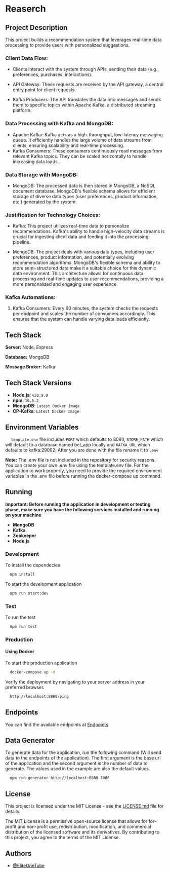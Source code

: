 
# Reaserch

## Project Description

This project builds a recommendation system that leverages real-time data processing to provide users with personalized suggestions.

### Client Data Flow:

- Clients interact with the system through APIs, sending their data (e.g., preferences, purchases, interactions).

- API Gateway: These requests are received by the API gateway, a central entry point for client requests.

- Kafka Producers: The API translates the data into messages and sends them to specific topics within Apache Kafka, a distributed streaming platform.

### Data Processing with Kafka and MongoDB:

- Apache Kafka: Kafka acts as a high-throughput, low-latency messaging queue. It efficiently handles the large volume of data streams from clients, ensuring scalability and real-time processing.
- Kafka Consumers: These consumers continuously read messages from relevant Kafka topics. They can be scaled horizontally to handle increasing data loads.

### Data Storage with MongoDB:

- MongoDB: The processed data is then stored in MongoDB, a NoSQL document database. MongoDB's flexible schema allows for efficient storage of diverse data types (user preferences, product information, etc.) generated by the system.

### Justification for Technology Choices:
- Kafka: This project utilizes real-time data to personalize recommendations. Kafka's ability to handle high-velocity data streams is crucial for ingesting client data and feeding it into the processing pipeline.

- MongoDB: The project deals with various data types, including user preferences, product information, and potentially evolving recommendation algorithms. MongoDB's flexible schema and ability to store semi-structured data make it a suitable choice for this dynamic data environment.
This architecture allows for continuous data processing and real-time updates to user recommendations, providing a more personalized and engaging user experience.

### Kafka Automations:
  1. Kafka Consumers: Every 60 minutes, the system checks the requests per endpoint and scales the number of consumers accordingly. This ensures that the system can handle varying data loads efficiently.

## Tech Stack

**Server:** Node, Express

**Database:** MongoDB

**Message Broker:** Kafka

## Tech Stack Versions
- **Node.js**: `v20.9.0`
- **npm**: `10.5.2`
- **MongoDB**: `Latest Docker Image`
- **CP-Kafka**: `Latest Docker Image`

## Environment Variables

&emsp; `template.env` file includes `PORT` which defaults to 8080, `STORE_PATH` which will default to a database named bet_app locally and `KAFKA_URL` which defaults to kafka:29092. After you are done with the file rename it to `.env`

**Note:** The .env file is not included in the repository for security reasons. You can create your own .env file using the template.env file. For the application to work properly, you need to provide the required environment variables in the .env file before running the docker-compose up command.

## Running

**Important: Before running the application in development or testing phase, make sure you have the following services installed and running on your machine**
- **MongoDB**
- **Kafka**
- **Zookeeper**
- **Node.js**

### Development

To install the dependecies
```bash
  npm install
```

To start the development application
```bash
  npm run start:dev
```
### Test

To run the test
```bash
  npm run test
```

### Production

#### Using Docker

To start the production application
```bash
  docker-compose up -d
```

Verify the deployment by navigating to your server address in your preferred browser.

```bash
  http://localhost:8080/ping
```

## Endpoints


You can find the available endpoints at [Endpoints](https://documenter.getpostman.com/view/10485656/2sA3Qza8vW)


## Data Generator

To generate data for the application, run the following command (Will send data to the endpoints of the application). The first argument is the base url of the application and the second argument is the number of data to generate. The values used in the example are also the default values.
```bash
  npm run generator http://localhost:8080 1000
```

## License

This project is licensed under the MIT License - see the [LICENSE.md](LICENSE.md) file for details.

The MIT License is a permissive open-source license that allows for for-profit and non-profit use, redistribution, modification, and commercial distribution of the licensed software and its derivatives. By contributing to this project, you agree to the terms of the MIT License.

## Authors

- [@EliteOneTube](https://github.com/EliteOneTube)

